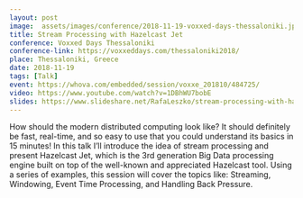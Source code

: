```yaml
---
layout: post
image:  assets/images/conference/2018-11-19-voxxed-days-thessaloniki.jpg
title: Stream Processing with Hazelcast Jet
conference: Voxxed Days Thessaloniki
conference-link: https://voxxeddays.com/thessaloniki2018/
place: Thessaloniki, Greece
date: 2018-11-19
tags: [Talk]
event: https://whova.com/embedded/session/voxxe_201810/484725/
video: https://www.youtube.com/watch?v=1DBhWU7bobE
slides: https://www.slideshare.net/RafaLeszko/stream-processing-with-hazelcast-jet-voxxed-days-thessaloniki-19112018
---
```


How should the modern distributed computing look like? It should definitely be fast, real-time, and so easy to use that you could understand its basics in 15 minutes! In this talk I’ll introduce the idea of stream processing and present Hazelcast Jet, which is the 3rd generation Big Data processing engine built on top of the well-known and appreciated Hazelcast tool. Using a series of examples, this session will cover the topics like: Streaming, Windowing, Event Time Processing, and Handling Back Pressure.